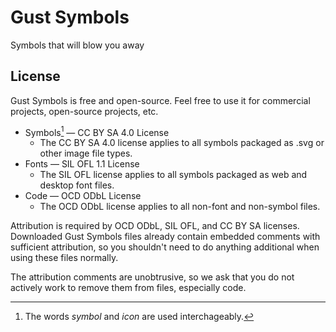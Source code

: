 # Gust Symbols

Symbols that will blow you away

## License

Gust Symbols is free and open-source. Feel free to use it for commercial projects, open-source projects, etc.

 * Symbols[^1] — CC BY SA 4.0 License
   - The CC BY SA 4.0 license applies to all symbols packaged as .svg or other image file types.
 * Fonts — SIL OFL 1.1 License
   - The SIL OFL license applies to all symbols packaged as web and desktop font files.
 * Code — OCD ODbL License
   - The OCD ODbL license applies to all non-font and non-symbol files.

Attribution is required by OCD ODbL, SIL OFL, and CC BY SA licenses. Downloaded Gust Symbols files already contain embedded comments with sufficient attribution, so you shouldn't need to do anything additional when using these files normally.

The attribution comments are unobtrusive, so we ask that you do not actively work to remove them from files, especially code.

[^1]: The words _symbol_ and _icon_ are used interchageably.
